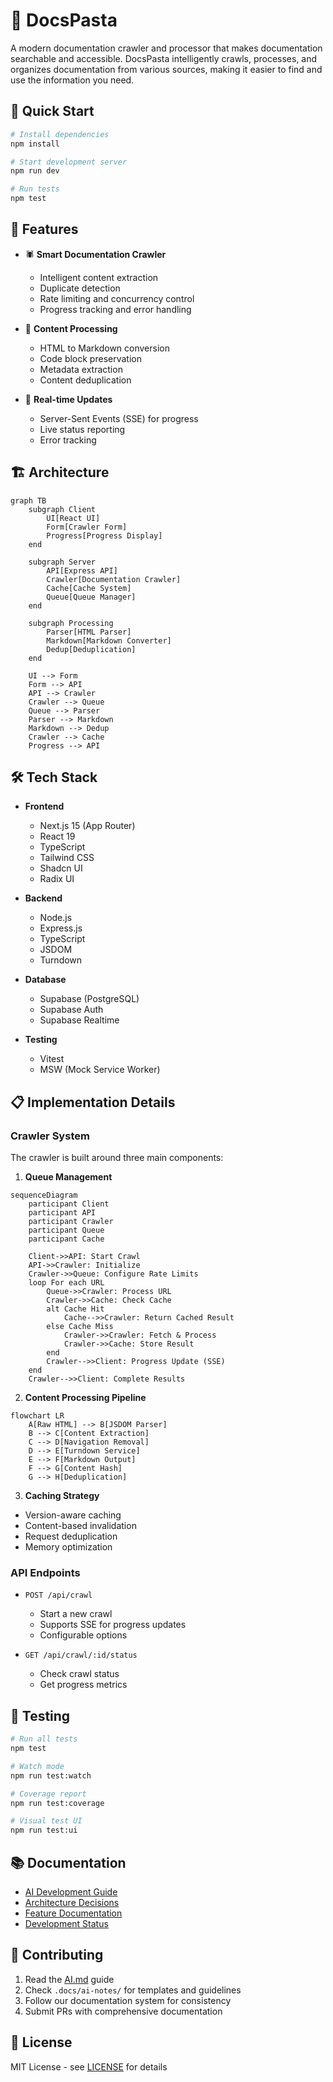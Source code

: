 # 🍝 DocsPasta

A modern documentation crawler and processor that makes documentation searchable and accessible. DocsPasta intelligently crawls, processes, and organizes documentation from various sources, making it easier to find and use the information you need.

## 🚀 Quick Start

```bash
# Install dependencies
npm install

# Start development server
npm run dev

# Run tests
npm test
```

## 🎯 Features

- 🕷️ **Smart Documentation Crawler**
  - Intelligent content extraction
  - Duplicate detection
  - Rate limiting and concurrency control
  - Progress tracking and error handling

- 📝 **Content Processing**
  - HTML to Markdown conversion
  - Code block preservation
  - Metadata extraction
  - Content deduplication

- 🔄 **Real-time Updates**
  - Server-Sent Events (SSE) for progress
  - Live status reporting
  - Error tracking

## 🏗️ Architecture

```mermaid
graph TB
    subgraph Client
        UI[React UI]
        Form[Crawler Form]
        Progress[Progress Display]
    end

    subgraph Server
        API[Express API]
        Crawler[Documentation Crawler]
        Cache[Cache System]
        Queue[Queue Manager]
    end

    subgraph Processing
        Parser[HTML Parser]
        Markdown[Markdown Converter]
        Dedup[Deduplication]
    end

    UI --> Form
    Form --> API
    API --> Crawler
    Crawler --> Queue
    Queue --> Parser
    Parser --> Markdown
    Markdown --> Dedup
    Crawler --> Cache
    Progress --> API
```

## 🛠️ Tech Stack

- **Frontend**
  - Next.js 15 (App Router)
  - React 19
  - TypeScript
  - Tailwind CSS
  - Shadcn UI
  - Radix UI

- **Backend**
  - Node.js
  - Express.js
  - TypeScript
  - JSDOM
  - Turndown

- **Database**
  - Supabase (PostgreSQL)
  - Supabase Auth
  - Supabase Realtime

- **Testing**
  - Vitest
  - MSW (Mock Service Worker)

## 📋 Implementation Details

### Crawler System

The crawler is built around three main components:

1. **Queue Management**
```mermaid
sequenceDiagram
    participant Client
    participant API
    participant Crawler
    participant Queue
    participant Cache

    Client->>API: Start Crawl
    API->>Crawler: Initialize
    Crawler->>Queue: Configure Rate Limits
    loop For each URL
        Queue->>Crawler: Process URL
        Crawler->>Cache: Check Cache
        alt Cache Hit
            Cache-->>Crawler: Return Cached Result
        else Cache Miss
            Crawler->>Crawler: Fetch & Process
            Crawler->>Cache: Store Result
        end
        Crawler-->>Client: Progress Update (SSE)
    end
    Crawler-->>Client: Complete Results
```

2. **Content Processing Pipeline**
```mermaid
flowchart LR
    A[Raw HTML] --> B[JSDOM Parser]
    B --> C[Content Extraction]
    C --> D[Navigation Removal]
    D --> E[Turndown Service]
    E --> F[Markdown Output]
    F --> G[Content Hash]
    G --> H[Deduplication]
```

3. **Caching Strategy**
- Version-aware caching
- Content-based invalidation
- Request deduplication
- Memory optimization

### API Endpoints

- `POST /api/crawl`
  - Start a new crawl
  - Supports SSE for progress updates
  - Configurable options

- `GET /api/crawl/:id/status`
  - Check crawl status
  - Get progress metrics

## 🧪 Testing

```bash
# Run all tests
npm test

# Watch mode
npm run test:watch

# Coverage report
npm run test:coverage

# Visual test UI
npm run test:ui
```

## 📚 Documentation

- [AI Development Guide](./AI.md)
- [Architecture Decisions](./docs/ai-notes/topics/decisions/)
- [Feature Documentation](./docs/ai-notes/topics/features/)
- [Development Status](./docs/ai-notes/topics/features/crawler-development-status.md)

## 🤝 Contributing

1. Read the [AI.md](./AI.md) guide
2. Check `.docs/ai-notes/` for templates and guidelines
3. Follow our documentation system for consistency
4. Submit PRs with comprehensive documentation

## 📄 License

MIT License - see [LICENSE](./LICENSE) for details 